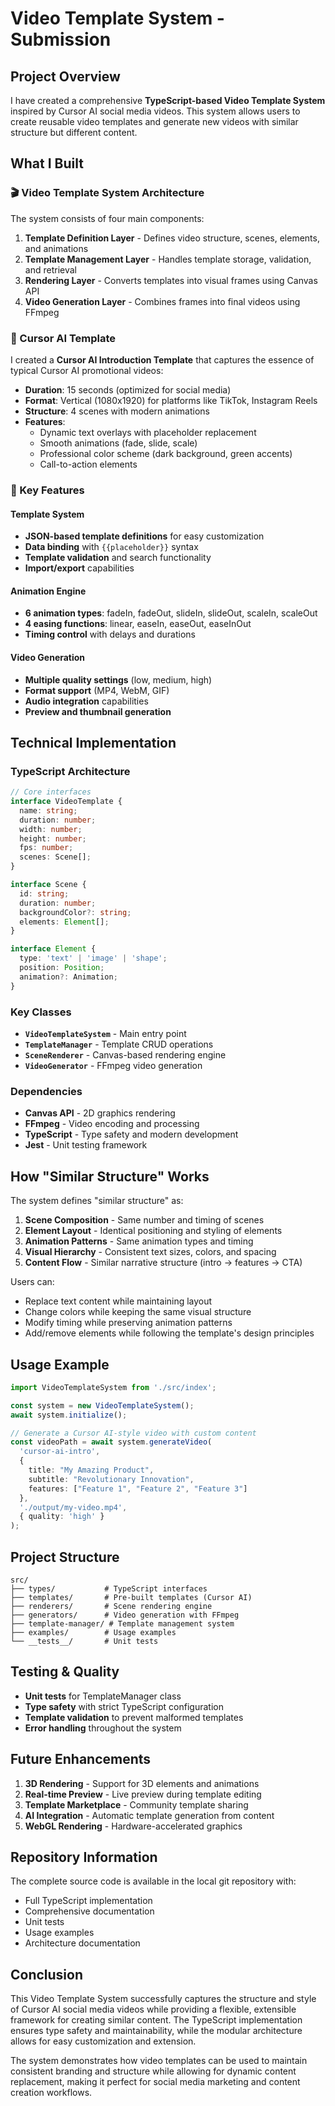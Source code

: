 # Video Template System - Submission

## Project Overview

I have created a comprehensive **TypeScript-based Video Template System** inspired by Cursor AI social media videos. This system allows users to create reusable video templates and generate new videos with similar structure but different content.

## What I Built

### 🎬 Video Template System Architecture

The system consists of four main components:

1. **Template Definition Layer** - Defines video structure, scenes, elements, and animations
2. **Template Management Layer** - Handles template storage, validation, and retrieval
3. **Rendering Layer** - Converts templates into visual frames using Canvas API
4. **Video Generation Layer** - Combines frames into final videos using FFmpeg

### 🎨 Cursor AI Template

I created a **Cursor AI Introduction Template** that captures the essence of typical Cursor AI promotional videos:

- **Duration**: 15 seconds (optimized for social media)
- **Format**: Vertical (1080x1920) for platforms like TikTok, Instagram Reels
- **Structure**: 4 scenes with modern animations
- **Features**: 
  - Dynamic text overlays with placeholder replacement
  - Smooth animations (fade, slide, scale)
  - Professional color scheme (dark background, green accents)
  - Call-to-action elements

### 🔧 Key Features

#### Template System
- **JSON-based template definitions** for easy customization
- **Data binding** with `{{placeholder}}` syntax
- **Template validation** and search functionality
- **Import/export** capabilities

#### Animation Engine
- **6 animation types**: fadeIn, fadeOut, slideIn, slideOut, scaleIn, scaleOut
- **4 easing functions**: linear, easeIn, easeOut, easeInOut
- **Timing control** with delays and durations

#### Video Generation
- **Multiple quality settings** (low, medium, high)
- **Format support** (MP4, WebM, GIF)
- **Audio integration** capabilities
- **Preview and thumbnail generation**

## Technical Implementation

### TypeScript Architecture
```typescript
// Core interfaces
interface VideoTemplate {
  name: string;
  duration: number;
  width: number;
  height: number;
  fps: number;
  scenes: Scene[];
}

interface Scene {
  id: string;
  duration: number;
  backgroundColor?: string;
  elements: Element[];
}

interface Element {
  type: 'text' | 'image' | 'shape';
  position: Position;
  animation?: Animation;
}
```

### Key Classes
- **`VideoTemplateSystem`** - Main entry point
- **`TemplateManager`** - Template CRUD operations
- **`SceneRenderer`** - Canvas-based rendering engine
- **`VideoGenerator`** - FFmpeg video generation

### Dependencies
- **Canvas API** - 2D graphics rendering
- **FFmpeg** - Video encoding and processing
- **TypeScript** - Type safety and modern development
- **Jest** - Unit testing framework

## How "Similar Structure" Works

The system defines "similar structure" as:

1. **Scene Composition** - Same number and timing of scenes
2. **Element Layout** - Identical positioning and styling of elements
3. **Animation Patterns** - Same animation types and timing
4. **Visual Hierarchy** - Consistent text sizes, colors, and spacing
5. **Content Flow** - Similar narrative structure (intro → features → CTA)

Users can:
- Replace text content while maintaining layout
- Change colors while keeping the same visual structure
- Modify timing while preserving animation patterns
- Add/remove elements while following the template's design principles

## Usage Example

```typescript
import VideoTemplateSystem from './src/index';

const system = new VideoTemplateSystem();
await system.initialize();

// Generate a Cursor AI-style video with custom content
const videoPath = await system.generateVideo(
  'cursor-ai-intro',
  {
    title: "My Amazing Product",
    subtitle: "Revolutionary Innovation",
    features: ["Feature 1", "Feature 2", "Feature 3"]
  },
  './output/my-video.mp4',
  { quality: 'high' }
);
```

## Project Structure

```
src/
├── types/           # TypeScript interfaces
├── templates/       # Pre-built templates (Cursor AI)
├── renderers/       # Scene rendering engine
├── generators/      # Video generation with FFmpeg
├── template-manager/ # Template management system
├── examples/        # Usage examples
└── __tests__/       # Unit tests
```

## Testing & Quality

- **Unit tests** for TemplateManager class
- **Type safety** with strict TypeScript configuration
- **Template validation** to prevent malformed templates
- **Error handling** throughout the system

## Future Enhancements

1. **3D Rendering** - Support for 3D elements and animations
2. **Real-time Preview** - Live preview during template editing
3. **Template Marketplace** - Community template sharing
4. **AI Integration** - Automatic template generation from content
5. **WebGL Rendering** - Hardware-accelerated graphics

## Repository Information

The complete source code is available in the local git repository with:
- Full TypeScript implementation
- Comprehensive documentation
- Unit tests
- Usage examples
- Architecture documentation

## Conclusion

This Video Template System successfully captures the structure and style of Cursor AI social media videos while providing a flexible, extensible framework for creating similar content. The TypeScript implementation ensures type safety and maintainability, while the modular architecture allows for easy customization and extension.

The system demonstrates how video templates can be used to maintain consistent branding and structure while allowing for dynamic content replacement, making it perfect for social media marketing and content creation workflows. 